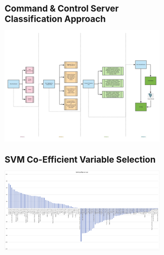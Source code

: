 # Command & Control Server Classification Approach

![alt text](https://github.com/pnagula/C-C-Server-Classification/blob/master/C%26C_Server_Classification_Approach.jpeg)

# SVM Co-Efficient Variable Selection

![alt text](https://github.com/pnagula/C-C-Server-Classification/blob/master/SVM%20Co-Efficient%20Chart.jpg)

